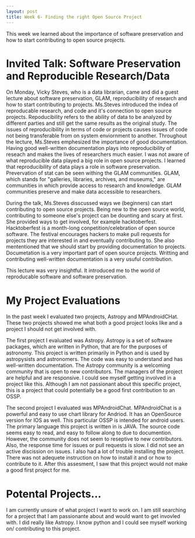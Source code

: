 ```yaml
---
layout: post
title: Week 6- Finding the right Open Source Project
---
```


This week we learned about the importance of software preservation and how to start contributing to open source projects.

# Invited Talk: Software Preservation and Reproducible Research/Data

On Monday, Vicky Steves, who is a data librarian, came and did a guest lecture about software preservation, GLAM, reproducibility of research and how to start contributing to projects. Ms.Steves introduced the indea of reproducable research, and code and it's connection to open source projects. Repoducibility refers to the ability of data to be analyzed by different parties and still get the same results as the original study. The issues of reproducibility in terms of code or projects causes issues of code not being transferable from on system enviornment to another. Throughout the lecture, Ms.Steves emphesized the importance of good documentation. Having good well-written documentation plays into reproducibility of reseach and makes the lives of researchers much easier.  I was not aware of what reproducible data played a big role in open source projects. I learned that reproducibility of data plays a role in software preservation. Prevervation of stat can be seen withing the GLAM communities. GLAM, which stands for "galleries, libraries, archives, and museums," are communities in which provide access to research and knowledge. GLAM communities preserve and make data accessible to researchers. 

During the talk, Ms.Steves disscussed ways we (beginners) can start contributing to open source projects. Being new to the open source world, contributing to someone else's project can be dounting and scary at first. She provided ways to get involved, for example hacktoberfest. Hacktoberfest is a month-long conpetition/celebration of open source software. The festival encourages hackers to make pull requests for projects they are interested in and eventually contributing to. She also mententioned that we should start by providing documentation to projects. Documetation is a very important part of open source projects. Writting and contributing well-written documentation is a very usuful contribution.

This lecture was very insightful. It introduced me to the world of reproducable software and software preservation. 

# My Project Evaluations
In the past week I evaluated two projects, Astropy and MPAndroidCHat. These two projects showed me what both a good project looks like and a project I should not get involved with. 

The first project I evaluated was Astropy. Astropy is a set of software packages, which are written in Python, that are for the purposes of astronomy. This project is written primarily in Python and is used by astropysists and astronomers. The code was easy to understand and has well-written documentation. The Astropy community is a welcoming community that is open to new contributors. The managers of the project are helpful and are responsive. I could see myself getting involved in a project like this. Although I am not passionant about this specific project, this is a project that could potentially be a good first contribution to an OSSP. 

The second project I evaluated was MPAndroidChat. MPAndroidChat is a powerful and easy to use chart library for Andriod. It has an OpenSource version for IOS as well. This particular OSSP is intended for android users. The primary language this project is written in is JAVA. The source code seems easy to read, and easy to follow along to due to documention. However, the community does not seem to reseptive to new contributors. Also, the response time for issues or pull requests is slow. I did not see an active discission on issues. I also had a lot of trouble installing the project. There was not adequete instruction on how to install it and or how to contribute to it. After this assesment, I saw that this project would not make a good first project for me. 

# Potental Projects...

I am currently unsure of what project I want to work on. I am still searching for a project that I am passionante about and would want to get invovled with. I did really like Astropy. I know python and I could see myself working on/ contributing to this project.
